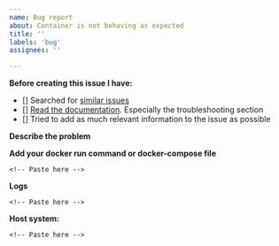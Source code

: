 ```yaml
---
name: Bug report
about: Container is not behaving as expected
title: ''
labels: 'bug'
assignees: ''

---
```


<!-- 
PLEASE READ BELOW AND FILL IN THE TEMPLATE!
In the future, any issues NOT using the template will be closed.
Thanks for filing an issue! Before hitting the button, please answer these questions. It's helpful to search the existing GitHub issues first. It's likely that another user has already reported the issue you're facing, or it's a known issue that we're already aware of.
-->
**Before creating this issue I have:**
<!-- Put an X (capital X,no space) in the boxes to tick them, like this [X] (please use preview post to make sure they are marked correctly) -->
- [] Searched for [similar issues](https://github.com/haugene/docker-transmission-openvpn/issues)
- [] [Read the documentation](https://haugene.github.io/docker-transmission-openvpn/). Especially the troubleshooting section
- [] Tried to add as much relevant information to the issue as possible


**Describe the problem**
<!-- A clear and concise description of what the bug is. -->

**Add your docker run command or docker-compose file**
<!-- To understand how your container is running, provide the docker run command or the docker-compose.yml file you used to start it. If you're using a GUI to set up the container then provide screenshots or a list of options and settings. -->
 <!-- (please paste into the code block) -->
 ```
 <!-- Paste here -->
 ```

**Logs**
<!-- Provide all logs from the container. By default the should not be any sensitive information there, but if there is then mask it with *** or something similar.
You can get the logs by running "docker logs <container-name>". -->
<!-- (please paste into the code block) -->
 ```
 <!-- Paste here -->
 ```

**Host system:**
<!-- Are you running on Ubuntu, a NAS, Raspberry Pi, Mac OS or something else?
Which version of Docker are you using? -->
<!-- (please paste into the code block) -->
 ```
 <!-- Paste here -->
 ```

